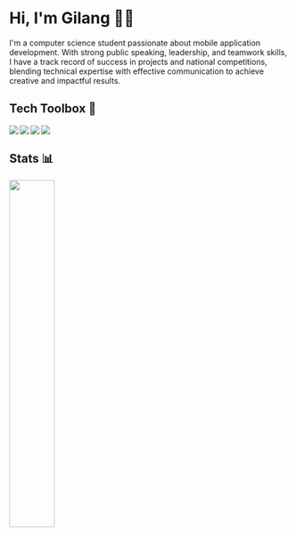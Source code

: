 # Hi, I'm Gilang 🙋‍♂️
I'm a computer science student passionate about mobile application development. With strong public speaking, leadership, and teamwork skills, I have a track record of success in projects and national competitions, blending technical expertise with effective communication to achieve creative and impactful results.

## Tech Toolbox 🧰
<img align="left" src="https://img.shields.io/badge/Flutter-%2302569B.svg?style=for-the-badge&logo=Flutter&logoColor=white"/>
<img align="left" src="https://img.shields.io/badge/dart-%230175C2.svg?style=for-the-badge&logo=dart&logoColor=white"/>
<img align="left" src="https://img.shields.io/badge/Android-3DDC84?style=for-the-badge&logo=android&logoColor=white"/>
<img src="https://img.shields.io/badge/kotlin-%237F52FF.svg?style=for-the-badge&logo=kotlin&logoColor=white"/>

## Stats 📊
<img width="40%" src="https://github-readme-stats.vercel.app/api/top-langs/?username=gilanhaq&layout=compact&theme=tokyonight"/>

